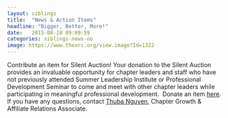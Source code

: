 ```yaml
---
layout: siblings
title:  "News & Action Items"
headline: "Bigger, Better, More!"
date:   2015-08-18 09:09:59
categories: siblings-news-no
image: https://www.thearc.org/view.image?Id=1322
---
```

Contribute an item for Silent Auction! Your donation to the Silent Auction provides an invaluable opportunity for chapter leaders and staff who have not previously attended Summer Leadership Institute or Professional Development Seminar to come and meet with other chapter leaders while participating in meaningful professional development.  Donate an item <a href="http://convention.thearc.org/sessions/nce-silent-auction/">here</a>. If you have any questions, contact <a href="mailto:tnguyen@thearc.org">Thuba Nguyen</a>, Chapter Growth & Affiliate Relations Associate. 